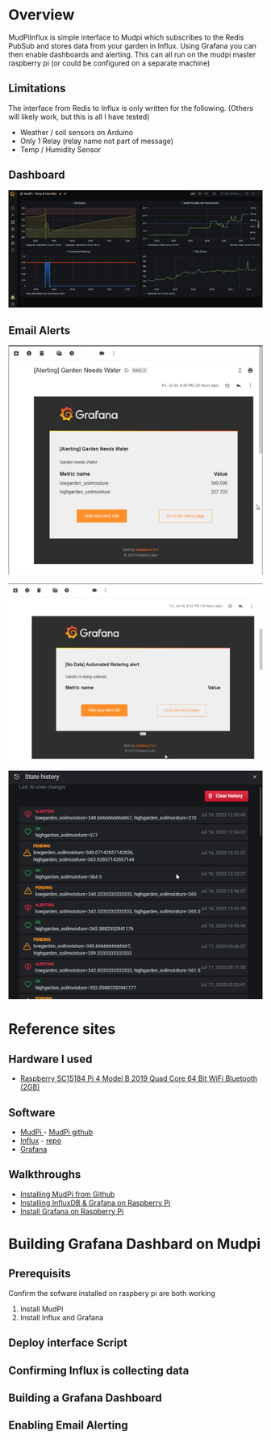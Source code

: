 # Overview
MudPiInflux is simple interface to Mudpi which subscribes to the Redis PubSub and stores data from your garden in Influx.  Using Grafana you can then enable dashboards and alerting.  This can all run on the mudpi master raspberry pi (or could be configured on a separate machine)

## Limitations 
The interface from Redis to Influx is only written for the following.  (Others will likely work, but this is all I have tested)
* Weather / soil sensors on Arduino 
* Only 1 Relay (relay name not part of message)
* Temp / Humidity Sensor 

## Dashboard
![MudPi Dashboard](https://raw.githubusercontent.com/icyspace/MudPiInflux/master/img/MudpiGrafanaDashboard.png)

## Email Alerts
![Garden Needs Water](https://raw.githubusercontent.com/icyspace/MudPiInflux/master/img/Garden%20Needs%20Water%20Alert.png)

![Watering Alert](https://raw.githubusercontent.com/icyspace/MudPiInflux/master/img/Automated%20Watering%20Alert.png)

![Alert History](https://raw.githubusercontent.com/icyspace/MudPiInflux/master/img/Alert%20Activation%20History.png)

# Reference sites
## Hardware I used
* [Raspberry SC15184 Pi 4 Model B 2019 Quad Core 64 Bit WiFi Bluetooth (2GB)](http://amzn.com/B07TD42S27)

## Software 
* [MudPi ](https://mudpi.app/) - [MudPi github](https://github.com/mudpi)
* [Influx](https://www.influxdata.com/) - [repo](https://repos.influxdata.com/debian/)
* [Grafana](https://grafana.com/) 

## Walkthroughs 
* [Installing MudPi from Github](https://mudpi.app/guides/6)
* [Installing InfluxDB & Grafana on Raspberry Pi](https://simonhearne.com/2020/pi-influx-grafana/)
* [Install Grafana on Raspberry Pi](https://grafana.com/tutorials/install-grafana-on-raspberry-pi/#1)

# Building Grafana Dashbard on Mudpi
## Prerequisits 
Confirm the sofware installed on raspbery pi are both working  
1. Install MudPi
1. Install Influx and Grafana

## Deploy interface Script

## Confirming Influx is collecting data 

## Building a Grafana Dashboard

## Enabling Email Alerting 

